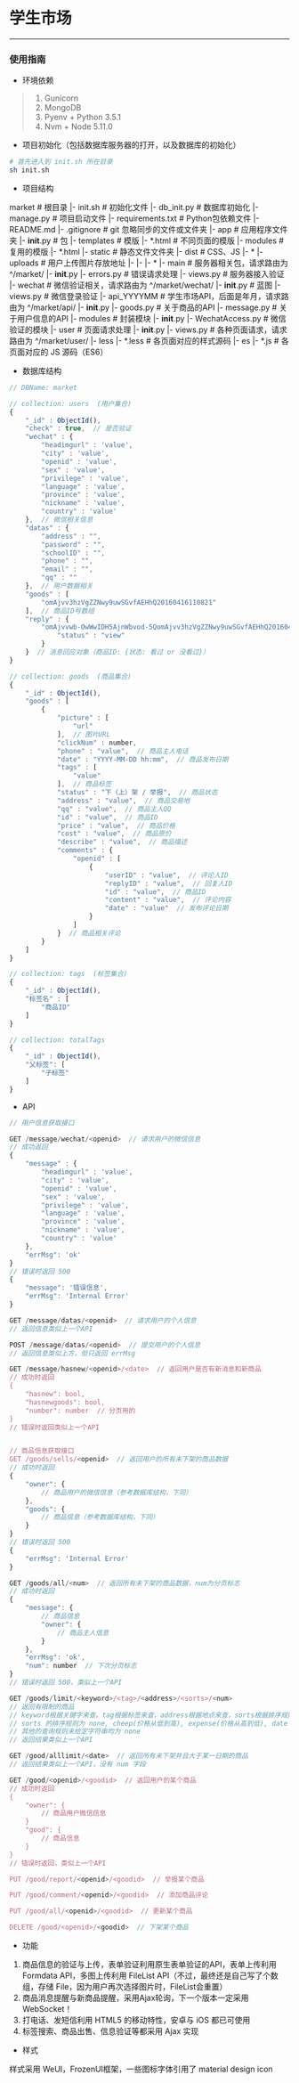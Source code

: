 # 学生市场
---

### 使用指南
- 环境依赖

> 1. Gunicorn
> 2. MongoDB
> 3. Pyenv + Python 3.5.1
> 4. Nvm + Node 5.11.0

- 项目初始化（包括数据库服务器的打开，以及数据库的初始化）

```bash
# 首先进入到 init.sh 所在目录
sh init.sh
```

- 项目结构

market  # 根目录
    |- init.sh  # 初始化文件
    |- db_init.py  # 数据库初始化
    |- manage.py  # 项目启动文件
    |- requirements.txt  # Python包依赖文件
    |- README.md
    |- .gitignore  # git 忽略同步的文件或文件夹
    |- app  # 应用程序文件夹
        |- __init__.py  # 包
        |- templates  # 模版
            |- *.html  # 不同页面的模版
            |- modules  # 复用的模版
                |- *.html
        |- static  # 静态文件文件夹
            |- dist  # CSS、JS
                |- *
            |- uploads  # 用户上传图片存放地址
                |- <openid>
                    |- <YYYY-MM-DD>
                        |- *
        |- main  # 服务器相关包，请求路由为 ^/market/
            |- __init__.py
            |- errors.py  # 错误请求处理
            |- views.py  # 服务器接入验证
        |- wechat  # 微信验证相关，请求路由为 ^/market/wechat/
            |- __init__.py  # 蓝图
            |- views.py  # 微信登录验证
        |- api_YYYYMM  # 学生市场API，后面是年月，请求路由为 ^/market/api/
            |- __init__.py
            |- goods.py  # 关于商品的API
            |- message.py  # 关于用户信息的API
        |- modules  # 封装模块
            |- __init__.py
            |- WechatAccess.py  # 微信验证的模块
        |- user  # 页面请求处理
            |- __init__.py
            |- views.py  # 各种页面请求，请求路由为 ^/market/user/
    |- less
        |- *.less  # 各页面对应的样式源码
    |- es
        |- *.js  # 各页面对应的 JS 源码（ES6）

- 数据库结构

```javascript
// DBName: market

// collection: users  (用户集合)
{
    "_id" : ObjectId(),
    "check" : true,  // 是否验证
    "wechat" : {
        "headimgurl" : 'value',
        "city" : 'value',
        "openid" : 'value',
        "sex" : 'value',
        "privilege" : 'value',
        "language" : 'value',
        "province" : 'value',
        "nickname" : 'value',
        "country" : 'value'
    },  // 微信相关信息
    "datas" : {
        "address" : "",
        "password" : "",
        "schoolID" : "",
        "phone" : "",
        "email" : "",
        "qq" : ""
    },  // 用户数据相关
    "goods" : [
        "omAjvv3hzVgZZNwy9uwSGvfAEHhQ20160416110821"
    ],  // 商品ID号数组
    "reply" : {
        "omAjvvwb-OwWwIDH5AjnWbvod-5QomAjvv3hzVgZZNwy9uwSGvfAEHhQ20160416111025" : {
            "status" : "view"
        }
    }  // 消息回应对象（商品ID: {状态: 看过 or 没看过}）
}

// collection: goods  (商品集合)
{
    "_id" : ObjectId(),
    "goods" : [
        {
            "picture" : [
                "url"
            ],  // 图片URL
            "clickNum" : number,
            "phone" : "value",  // 商品主人电话
            "date" : "YYYY-MM-DD hh:mm",  // 商品发布日期
            "tags" : [
                "value"
            ],  // 商品标签
            "status" : "下（上）架 / 举报",  // 商品状态
            "address" : "value",  // 商品交易地
            "qq" : "value",  // 商品主人QQ
            "id" : "value",  // 商品ID
            "price" : "value",  // 商品价格
            "cost" : "value",  // 商品原价
            "describe" : "value",  // 商品描述
            "comments" : {
                "openid" : [
                    {
                        "userID" : "value",  // 评论人ID
                        "replyID" : "value",  // 回复人ID
                        "id" : "value",  // 商品ID
                        "content" : "value",  // 评论内容
                        "date" : "value"  // 发布评论日期
                    }
                ]
            }  // 商品相关评论
        }
    ]
}

// collection: tags  (标签集合)
{
    "_id" : ObjectId(),
    "标签名" : [
        "商品ID"
    ]
}

// collection: totalTags
{
    "_id" : ObjectId(),
    "父标签": [
        "子标签"
    ]
}
```

- API

```javascript
// 用户信息获取接口

GET /message/wechat/<openid>  // 请求用户的微信信息
// 成功返回
{
    "message" : {
        "headimgurl" : 'value',
        "city" : 'value',
        "openid" : 'value',
        "sex" : 'value',
        "privilege" : 'value',
        "language" : 'value',
        "province" : 'value',
        "nickname" : 'value',
        "country" : 'value'
    },
    "errMsg": 'ok'
}
// 错误时返回 500
{
    "message": '错误信息',
    "errMsg": 'Internal Error'
}

GET /message/datas/<openid>  // 请求用户的个人信息
// 返回信息类似上一个API

POST /message/datas/<openid>  // 提交用户的个人信息
// 返回信息类似上方，但只返回 errMsg

GET /message/hasnew/<openid>/<date>  // 返回用户是否有新消息和新商品
// 成功时返回
{
    "hasnew": bool,
    "hasnewgoods": bool,
    "number": number  // 分页用的
}
// 错误时返回类似上一个API


// 商品信息获取接口
GET /goods/sells/<openid>  // 返回用户的所有未下架的商品数据
// 成功时返回
{
    "owner": {
        // 商品用户的微信信息（参考数据库结构，下同）
    },
    "goods": {
        // 商品信息（参考数据库结构，下同）
    }
}
// 错误时返回 500
{
    "errMsg": 'Internal Error'
}

GET /goods/all/<num>  // 返回所有未下架的商品数据，num为分页标志
// 成功时返回
{
    "message": {
        // 商品信息
        "owner": {
            // 商品主人信息
        }
    },
    "errMsg": 'ok',
    "num": number  // 下次分页标志
}
// 错误时返回 500，类似上一个API

GET /goods/limit/<keyword>/<tag>/<address>/<sorts>/<num>
// 返回有限制的商品
// keyword根据关键字来查，tag根据标签来查，address根据地点来查，sorts根据排序规则
// sorts 的排序规则为 none, cheep(价格从低到高), expense(价格从高到低), date
// 其他的查询规则未给定字符串均为 none
// 返回结果类似上一个API

GET /good/alllimit/<date>  // 返回所有未下架并且大于某一日期的商品
// 返回结果类似上一个API，没有 num 字段

GET /good/<openid>/<goodid>  // 返回用户的某个商品
// 成功时返回
{
    "owner": {
        // 商品用户微信信息
    }
    "good": {
        // 商品信息
    }
}
// 错误时返回，类似上一个API

PUT /good/report/<openid>/<goodid>  // 举报某个商品

PUT /good/comment/<openid>/<goodid>  // 添加商品评论

PUT /good/all/<openid>/<goodid>  // 更新某个商品

DELETE /good/<openid>/<goodid>  // 下架某个商品
```

- 功能

1. 商品信息的验证与上传，表单验证利用原生表单验证的API，表单上传利用 Formdata API，多图上传利用 FileList API（不过，最终还是自己写了个数组，存储 File，因为用户再次选择图片时，FileList会重置）
2. 商品消息提醒与新商品提醒，采用Ajax轮询，下一个版本一定采用 WebSocket！
3. 打电话、发短信利用 HTML5 的移动特性，安卓与 iOS 都已可使用
4. 标签搜索、商品出售、信息验证等都采用 Ajax 实现

- 样式

样式采用 WeUI，FrozenUI框架，一些图标字体引用了 material design icon
